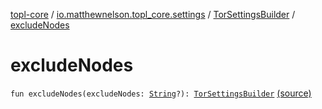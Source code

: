 [topl-core](../../index.md) / [io.matthewnelson.topl_core.settings](../index.md) / [TorSettingsBuilder](index.md) / [excludeNodes](./exclude-nodes.md)

# excludeNodes

`fun excludeNodes(excludeNodes: `[`String`](https://kotlinlang.org/api/latest/jvm/stdlib/kotlin/-string/index.html)`?): `[`TorSettingsBuilder`](index.md) [(source)](https://github.com/05nelsonm/TorOnionProxyLibrary-Android/blob/master/topl-core/src/main/java/io/matthewnelson/topl_core/settings/TorSettingsBuilder.kt#L362)